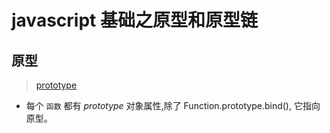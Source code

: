 # javascript 基础之原型和原型链

## 原型
> [prototype](https://user-gold-cdn.xitu.io/2019/4/29/16a6788d36a61f0b?imageView2/0/w/1280/h/960/format/webp/ignore-error/1)
* 每个 `函数` 都有 *prototype* 对象属性,除了 Function.prototype.bind(), 它指向原型。
  
```